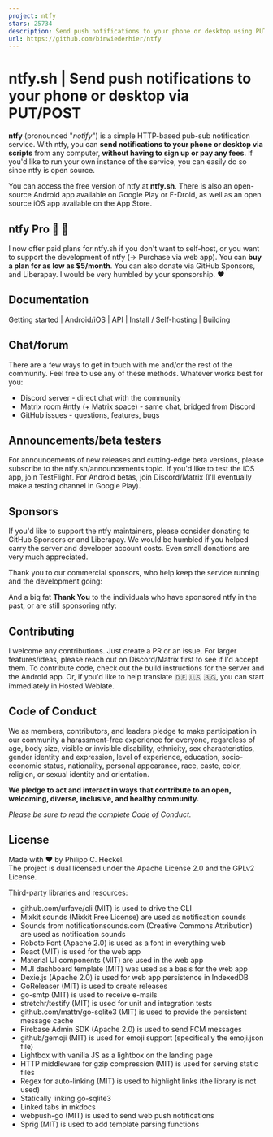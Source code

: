 ```yaml
---
project: ntfy
stars: 25734
description: Send push notifications to your phone or desktop using PUT/POST
url: https://github.com/binwiederhier/ntfy
---
```


ntfy.sh | Send push notifications to your phone or desktop via PUT/POST
=======================================================================

**ntfy** (pronounced "_notify_") is a simple HTTP-based pub-sub notification service. With ntfy, you can **send notifications to your phone or desktop via scripts** from any computer, **without having to sign up or pay any fees**. If you'd like to run your own instance of the service, you can easily do so since ntfy is open source.

You can access the free version of ntfy at **ntfy.sh**. There is also an open-source Android app available on Google Play or F-Droid, as well as an open source iOS app available on the App Store.

ntfy Pro 💸 🎉
--------------

I now offer paid plans for ntfy.sh if you don't want to self-host, or you want to support the development of ntfy (→ Purchase via web app). You can **buy a plan for as low as $5/month**. You can also donate via GitHub Sponsors, and Liberapay. I would be very humbled by your sponsorship. ❤️

**Documentation**
-----------------

Getting started | Android/iOS | API | Install / Self-hosting | Building

Chat/forum
----------

There are a few ways to get in touch with me and/or the rest of the community. Feel free to use any of these methods. Whatever works best for you:

-   Discord server - direct chat with the community
-   Matrix room #ntfy (+ Matrix space) - same chat, bridged from Discord
-   GitHub issues - questions, features, bugs

Announcements/beta testers
--------------------------

For announcements of new releases and cutting-edge beta versions, please subscribe to the ntfy.sh/announcements topic. If you'd like to test the iOS app, join TestFlight. For Android betas, join Discord/Matrix (I'll eventually make a testing channel in Google Play).

Sponsors
--------

If you'd like to support the ntfy maintainers, please consider donating to GitHub Sponsors or and Liberapay. We would be humbled if you helped carry the server and developer account costs. Even small donations are very much appreciated.

Thank you to our commercial sponsors, who help keep the service running and the development going:

And a big fat **Thank You** to the individuals who have sponsored ntfy in the past, or are still sponsoring ntfy:

Contributing
------------

I welcome any contributions. Just create a PR or an issue. For larger features/ideas, please reach out on Discord/Matrix first to see if I'd accept them. To contribute code, check out the build instructions for the server and the Android app. Or, if you'd like to help translate 🇩🇪 🇺🇸 🇧🇬, you can start immediately in Hosted Weblate.

Code of Conduct
---------------

We as members, contributors, and leaders pledge to make participation in our community a harassment-free experience for everyone, regardless of age, body size, visible or invisible disability, ethnicity, sex characteristics, gender identity and expression, level of experience, education, socio-economic status, nationality, personal appearance, race, caste, color, religion, or sexual identity and orientation.

**We pledge to act and interact in ways that contribute to an open, welcoming, diverse, inclusive, and healthy community.**

_Please be sure to read the complete Code of Conduct._

License
-------

Made with ❤️ by Philipp C. Heckel.  
The project is dual licensed under the Apache License 2.0 and the GPLv2 License.

Third-party libraries and resources:

-   github.com/urfave/cli (MIT) is used to drive the CLI
-   Mixkit sounds (Mixkit Free License) are used as notification sounds
-   Sounds from notificationsounds.com (Creative Commons Attribution) are used as notification sounds
-   Roboto Font (Apache 2.0) is used as a font in everything web
-   React (MIT) is used for the web app
-   Material UI components (MIT) are used in the web app
-   MUI dashboard template (MIT) was used as a basis for the web app
-   Dexie.js (Apache 2.0) is used for web app persistence in IndexedDB
-   GoReleaser (MIT) is used to create releases
-   go-smtp (MIT) is used to receive e-mails
-   stretchr/testify (MIT) is used for unit and integration tests
-   github.com/mattn/go-sqlite3 (MIT) is used to provide the persistent message cache
-   Firebase Admin SDK (Apache 2.0) is used to send FCM messages
-   github/gemoji (MIT) is used for emoji support (specifically the emoji.json file)
-   Lightbox with vanilla JS as a lightbox on the landing page
-   HTTP middleware for gzip compression (MIT) is used for serving static files
-   Regex for auto-linking (MIT) is used to highlight links (the library is not used)
-   Statically linking go-sqlite3
-   Linked tabs in mkdocs
-   webpush-go (MIT) is used to send web push notifications
-   Sprig (MIT) is used to add template parsing functions
